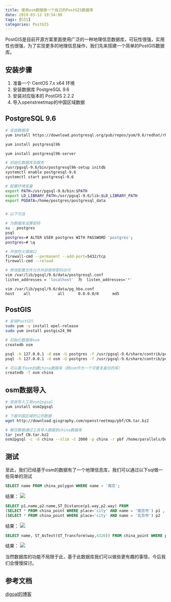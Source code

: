 ```yaml
---
title: 使用osm数据做一个自己的PostGIS数据库
date: 2019-03-12 19:54:08
tags: [GIS]
categories: PostGIS
---
```


PostGIS是目前开源方案里面使用广泛的一种地理信息数据库，可玩性很强，实用性也很强，为了实现更多的地理信息操作，我们先来搭建一个简单的PostGIS数据库。

<!-- more -->


## 安装步骤

1. 准备一个 CentOS 7.x x64 环境
2. 安装数据库 PostgreSQL 9.6
3. 安装对应版本的 PostGIS 2.2.2
4. 导入openstreetmap的中国区域数据


## PostgreSQL 9.6

```bash
# 安装数据库
yum install https://download.postgresql.org/pub/repos/yum/9.6/redhat/rhel-7-x86_64/pgdg-centos96-9.6-3.noarch.rpm

yum install postgresql96

yum install postgresql96-server

# 初始化数据库及服务
/usr/pgsql-9.6/bin/postgresql96-setup initdb
systemctl enable postgresql-9.6
systemctl start postgresql-9.6

# 配置环境变量
export PATH=/usr/pgsql-9.6/bin:$PATH
export LD_LIBRARY_PATH=/usr/pgsql-9.6/lib:$LD_LIBRARY_PATH
export PGDATA=/home/postgres/postgresql_data


# 以下可选

# 为数据库设置密码
su - postgres 
psql
postgres=# ALTER USER postgres WITH PASSWORD 'postgres'; 
postgres=# \q

# 开放防火墙端口
firewall-cmd --permanent --add-port=5432/tcp  
firewall-cmd --reload  

# 修改配置文件允许外部使用密码访问
vim /var/lib/pgsql/9.6/data/postgresql.conf
listen_addresses = 'localhost'  为  listen_addresses='*'

vim /var/lib/pgsql/9.6/data/pg_hba.conf
host    all            all      0.0.0.0/0      md5

```

## PostGIS

```bash
# 安装PostGIS
sudo yum -y install epel-release
sudo yum install postgis24_96

# 初始化数据库osm
createdb osm

psql -h 127.0.0.1 -d osm -U postgres -f /usr/pgsql-9.6/share/contrib/postgis-2.4/postgis.sql
psql -h 127.0.0.1 -d osm -U postgres -f /usr/pgsql-9.6/share/contrib/postgis-2.4/spatial_ref_sys.sql

# 可以基于osm创建china数据库（把osm作为一个可重复备份的库）
createdb -T osm china

```

## osm数据导入

```bash
# 安装导入工具osm2pgsql
yum install osm2pgsql

# 下载中国区域的公开数据
wget http://download.gisgraphy.com/openstreetmap/pbf/CN.tar.bz2   

# 解压数据通过工具导入数据到china数据库
tar jxvf CN.tar.bz2
osm2pgsql -c -d china --slim -C 2000 -p china -r pbf /home/parallels/Downloads/CN

```


## 测试
至此，我们已经基于osm的数据有了一个地理信息库，我们可以通过以下sql做一些简单的测试


```sql
SELECT name FROM china_polygon WHERE name ~ '南京';
```

结果：
![](polygon.png)


```sql
SELECT p1.name,p2.name,ST_Distance(p1.way,p2.way) FROM    
(SELECT * FROM china_point WHERE place='city' AND name = '南京市') p1 ,     
(SELECT * FROM china_point WHERE place='city' AND name = '北京市') p2
```

结果：
![](distance.png)


```sql
SELECT name, ST_AsText(ST_Transform(way,4326)) FROM china_point WHERE place='city';
```

结果：
![](point.png)


当然数据库的功能不局限于此，基于此数据库我们可以做些更有趣的事情，今后我们会慢慢探讨。



## 参考文档
[digoal的博客](https://github.com/digoal/blog/blob/master/201609/20160906_01.md)